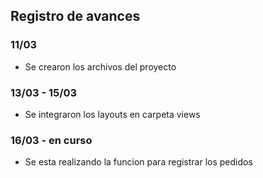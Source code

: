 ## Registro de avances
### 11/03
- Se crearon los archivos del proyecto
### 13/03 - 15/03
- Se integraron los layouts en carpeta views
### 16/03 - en curso
- Se esta realizando la funcion para registrar los pedidos 
